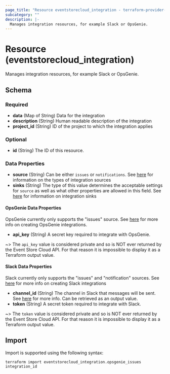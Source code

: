 ```yaml
---
page_title: "Resource eventstorecloud_integration - terraform-provider-eventstorecloud"
subcategory: ""
description: |-
  Manages integration resources, for example Slack or OpsGenie.
---
```


# Resource (eventstorecloud_integration)

Manages integration resources, for example Slack or OpsGenie.



<!-- schema generated by tfplugindocs -->
## Schema

### Required

- **data** (Map of String) Data for the integration
- **description** (String) Human readable description of the integration
- **project_id** (String) ID of the project to which the integration applies

### Optional

- **id** (String) The ID of this resource.

### Data Properties

- **source** (String) Can be either `issues` or `notifications`. See [here](https://developers.eventstore.com/cloud/integrations/#integration-sources) for information on the types of integration sources
- **sinks** (String) The type of this value determines the acceptable settings for `source` as well as what other properties are allowed in this field. See [here](https://developers.eventstore.com/cloud/integrations/#integration-sinks) for information on integration sinks

#### OpsGenie Data Properties

OpsGenie currently only supports the "issues" source. See [here](https://developers.eventstore.com/cloud/integrations/opsgenie.html#how-to-create-an-api-key) for more info on creating OpsGenie integrations.

- **api_key** (String) A secret key required to integrate with OpsGenie.

~> The `api_key` value is considered private and so is NOT ever returned by the Event Store Cloud API. For that reason it is impossible to display it as a Terraform output value.

#### Slack Data Properties

Slack currently only supports the "issues" and "notification" sources. See [here](https://developers.eventstore.com/cloud/integrations/slack.html) for more info on creating Slack integrations

- **channel_id** (String) The channel in Slack that messages will be sent. See [here](https://developers.eventstore.com/cloud/integrations/slack.html) for more info. Can be retrieved as an output value.
- **token** (String) A secret token required to integrate with Slack.

~> The `token` value is considered private and so is NOT ever returned by the Event Store Cloud API. For that reason it is impossible to display it as a Terraform output value.

## Import

Import is supported using the following syntax:

```shell
terraform import eventstorecloud_integration.opsgenie_issues integration_id
```

